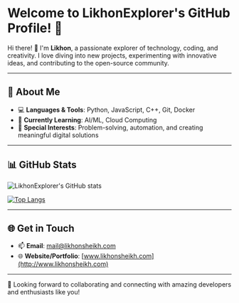 # Welcome to LikhonExplorer's GitHub Profile! 🚀

Hi there! 👋 I'm **Likhon**, a passionate explorer of technology, coding, and creativity. I love diving into new projects, experimenting with innovative ideas, and contributing to the open-source community.

---

## 🌟 About Me

- 💻 **Languages & Tools**: Python, JavaScript, C++, Git, Docker
- 🌱 **Currently Learning**: AI/ML, Cloud Computing
- 🌟 **Special Interests**: Problem-solving, automation, and creating meaningful digital solutions

---

## 📊 GitHub Stats

![LikhonExplorer's GitHub stats](https://github-readme-stats.vercel.app/api?username=LikhonExplorer&show_icons=true&theme=radical)

[![Top Langs](https://github-readme-stats.vercel.app/api/top-langs/?username=LikhonExplorer&layout=compact&theme=radical)](https://github.com/LikhonExplorer)

---

## 🌐 Get in Touch

- 📫 **Email**: [mail@likhonsheikh.com](mailto:mail@likhonsheikh.com)
- 🌐 **Website/Portfolio**: [www.likhonsheikh.com](http://www.likhonsheikh.com)


---

🤝 Looking forward to collaborating and connecting with amazing developers and enthusiasts like you!
